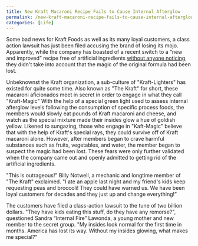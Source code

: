 ```yaml
---
title: New Kraft Macaroni Recipe Fails to Cause Internal Afterglow
permalink: /new-kraft-macaroni-recipe-fails-to-cause-internal-afterglow/
categories: [Life]
---
```

Some bad news for Kraft Foods as well as its many loyal customers, a class action lawsuit has just been filed accusing the brand of losing its mojo. Apparently, while the company has boasted of a recent switch to a “new and improved” recipe free of artificial ingredients <a href="http://www.eater.com/2016/3/7/11173858/kraft-mac-and-cheese-different">without anyone noticing</a>, they didn't take into account that the magic of the original formula had been lost.

Unbeknownst the Kraft organization, a sub-culture of "Kraft-Lighters" has existed for quite some time. Also known as "The Kraft" for short, these macaroni aficionados meet in secret in order to engage in what they call "Kraft-Magic" With the help of a special green light used to assess internal afterglow levels following the consumption of specific process foods, the members would slowly eat pounds of Kraft macaroni and cheese, and watch as the special mixture made their insides glow a hue of goldish yellow. Likened to sungazing, those who engage in "Kaft-Magic" believe that with the help of Kraft's special rays, they could survive off of Kraft macaroni alone. However, after members began to crave harmful substances such as fruits, vegetables, and water, the member began to suspect the magic had been lost. These fears were only further validated when the company came out and openly admitted to getting rid of the artificial ingredients.

"This is outrageous!" Billy Notwell, a mechanic and longtime member of "The Kraft" exclaimed. "I ate an apple last night and my friend's kids keep requesting peas and broccoli! They could have warned us. We have been loyal customers for decades and they just up and change everything!”

The customers have filed a class-action lawsuit to the tune of two billion dollars. "They have kids eating this stuff, do they have any remorse?", questioned Sandra “Internal Fire” Lawonda, a young mother and new member to the secret group. "My insides look normal for the first time in months. America has lost its way. Without my insides glowing, what makes me special?" 
